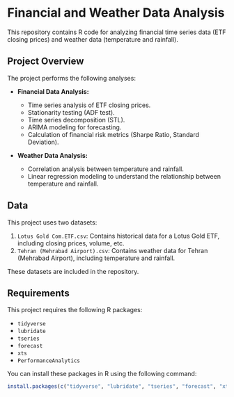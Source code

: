 # Financial and Weather Data Analysis
This repository contains R code for analyzing financial time series data (ETF closing prices) and weather data (temperature and rainfall).

## Project Overview
The project performs the following analyses:

- **Financial Data Analysis:**
    - Time series analysis of ETF closing prices.
    - Stationarity testing (ADF test).
    - Time series decomposition (STL).
    - ARIMA modeling for forecasting.
    - Calculation of financial risk metrics (Sharpe Ratio, Standard Deviation).

- **Weather Data Analysis:**
    - Correlation analysis between temperature and rainfall.
    - Linear regression modeling to understand the relationship between temperature and rainfall.

## Data
This project uses two datasets:
1.  `Lotus Gold Com.ETF.csv`: Contains historical data for a Lotus Gold ETF, including closing prices, volume, etc.
2.  `Tehran (Mehrabad Airport).csv`: Contains weather data for Tehran (Mehrabad Airport), including temperature and rainfall.

These datasets are included in the repository.

## Requirements
This project requires the following R packages:

- `tidyverse`
- `lubridate`
- `tseries`
- `forecast`
- `xts`
- `PerformanceAnalytics`

You can install these packages in R using the following command:

```R
install.packages(c("tidyverse", "lubridate", "tseries", "forecast", "xts", "PerformanceAnalytics"))
